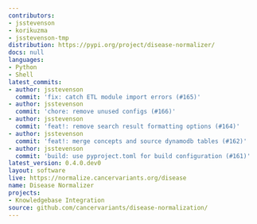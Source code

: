 ```yaml
---
contributors:
- jsstevenson
- korikuzma
- jsstevenson-tmp
distribution: https://pypi.org/project/disease-normalizer/
docs: null
languages:
- Python
- Shell
latest_commits:
- author: jsstevenson
  commit: 'fix: catch ETL module import errors (#165)'
- author: jsstevenson
  commit: 'chore: remove unused configs (#166)'
- author: jsstevenson
  commit: 'feat!: remove search result formatting options (#164)'
- author: jsstevenson
  commit: 'feat!: merge concepts and source dynamodb tables (#162)'
- author: jsstevenson
  commit: 'build: use pyproject.toml for build configuration (#161)'
latest_version: 0.4.0.dev0
layout: software
live: https://normalize.cancervariants.org/disease
name: Disease Normalizer
projects:
- Knowledgebase Integration
source: github.com/cancervariants/disease-normalization/
---
```



